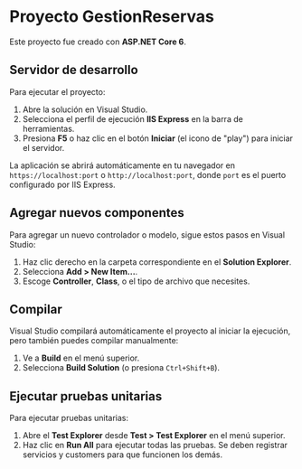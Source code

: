 # Proyecto GestionReservas

Este proyecto fue creado con **ASP.NET Core 6**.

## Servidor de desarrollo

Para ejecutar el proyecto:

1. Abre la solución en Visual Studio.
2. Selecciona el perfil de ejecución **IIS Express** en la barra de herramientas.
3. Presiona **F5** o haz clic en el botón **Iniciar** (el icono de "play") para iniciar el servidor.

La aplicación se abrirá automáticamente en tu navegador en `https://localhost:port` o `http://localhost:port`, donde `port` es el puerto configurado por IIS Express.

## Agregar nuevos componentes

Para agregar un nuevo controlador o modelo, sigue estos pasos en Visual Studio:

1. Haz clic derecho en la carpeta correspondiente en el **Solution Explorer**.
2. Selecciona **Add > New Item...**.
3. Escoge **Controller**, **Class**, o el tipo de archivo que necesites.

## Compilar

Visual Studio compilará automáticamente el proyecto al iniciar la ejecución, pero también puedes compilar manualmente:

1. Ve a **Build** en el menú superior.
2. Selecciona **Build Solution** (o presiona `Ctrl+Shift+B`).

## Ejecutar pruebas unitarias

Para ejecutar pruebas unitarias:

1. Abre el **Test Explorer** desde **Test > Test Explorer** en el menú superior.
2. Haz clic en **Run All** para ejecutar todas las pruebas.
Se deben registrar servicios y customers para que funcionen los demás.